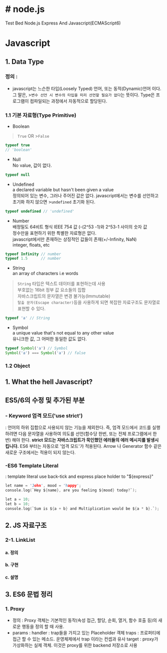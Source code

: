 # # node.js
Test Bed Node.js Express And Javascript(ECMAScript6)

# Javascript
## 1. Data Type<br>
### 정의 : 
- javascript는 느슨한 타입(Loosely Typed) 언어, 또는 동적(Dynamic)언어 이다. 그 말은, >`변수 선언 시 변수의 타입을 미리 선언할 필요가 없다`는 뜻이다. Type은 프로그램이 컴파일되는 과정에서 자동적으로 할당된다.
### 1.1 기본 자료형(Type Primitive)
- Boolean<br>
>`True` OR >`False`
```javascript
typeof true
// 'boolean'
```
- Null<br>
No value, 값이 없다.
```javascript
typeof null
```
- Undefined<br>
a declared variable but hasn't been given a value<br>
정의되어 있는 변수, 그러나 주어진 값은 없다. javascript에서는 변수를 선언하고 초기화 하지 않으면 >`undefined` 초기화 된다.
```javascript
typeof undefined // 'undefined'
```
- Number<br>
배정밀도 64비트 형식 IEEE 754 값 (-(2^53 -1)와 2^53-1 사이의 숫자 값<br>
정수만을 표현하기 위한 특별한 자료형은 없다.<br>
javascript에서만 존재하는 상징적인 값들이 존재(+/-Infinity, NaN)<br>
integer, floats, etc
```javascript
typeof Infinity // number
typeof 1.5      // number
```
- String<br>
an array of characters i.e words<br>
>`String` 타입은 텍스트 데이터를 표현하는데 사용<br>
부호없는 16bit 정부 값 요소들의 집합<br>
자바스크립트의 문자열은 변경 불가능(Immutable)<br>
>`탈출 문자(Escape character)`등을 사용하게 되면 복잡한 자료구조도 문자열로 표현할 수 있다.
```javascript
typeof 'a' // String
```
- Symbol<br>
a unique value that's not equal to any other value<br>
유니크한 값, 그 어떠한 동일한 값도 없다.
```javascript
typeof Symbol('a') // Symbol
Symbol('a') === Symbol('a') // false
```
### 1.2 Object

## 1. What the hell Javascript?
## ES5/6의 수정 및 추가된 부분
### - Keyword 엄격 모드('use strict')
: 언어의 하위 집합으로 사용되지 않는 기능을 제외한다. 즉, 엄격 모드에서 코드를 실행하려면 다음 문자열을 사용하여 의도를 선언(함수당 한번, 또는 전체 프로그램에서 한번) 해야 한다. **strict 모드는 자바스크립트가 묵인했던 에러들의 에러 메시지를 발생시킵니다.**
ES6 부터는 자동으로 '엄격 모드'가 적용된다. Arrow 나 Generator 함수 같은 새로운 구조에서는 적용이 되지 않는다.
### -ES6 Template Literal
: template literal use back-tick and express place holder to "${express}"                                       
```c
let name = 'John', mood = 'happy';
console.log(`Hey ${name}, are you feeling ${mood} today?`);
```
```c
let a = 10;
let b = 10;
console.log(`Sum is ${a + b} and Multiplication would be ${a * b}.`);
```





## 2. JS 자료구조
### 2-1. LinkList<br>
#### a. 정의
#### b. 구현
#### c. 설명

## 3. ES6 문법 정리
### 1. Proxy
- 정의 : Proxy 객체는 기본적인 동작(속성 접근, 할당, 순회, 열거, 함수 호출 등)의 새로운 행동을 정의 할 때 사용.
- params : handler : trap들을 가지고 있는 Placeholder 객체
           traps : 프로퍼티에 접근 할 수 있는 메소드. 운영체제에서 trap 이라는 컨셉과 유사
           target : proxy가 가상화하는 실제 객체. 이것은 proxy를 위한 backend 저장소로 사용
